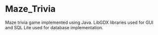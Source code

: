 # Maze_Trivia
Maze trivia game implemented using Java. LibGDX libraries used for GUI and SQL Lite used for database implementation.
